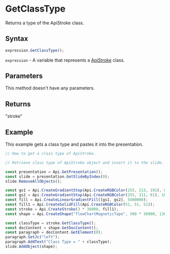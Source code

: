 # GetClassType

Returns a type of the ApiStroke class.

## Syntax

```javascript
expression.GetClassType();
```

`expression` - A variable that represents a [ApiStroke](../ApiStroke.md) class.

## Parameters

This method doesn't have any parameters.

## Returns

"stroke"

## Example

This example gets a class type and pastes it into the presentation.

```javascript editor-pptx
// How to get a class type of ApiStroke.

// Retrieve class type of ApiStroke object and insert it to the slide.

const presentation = Api.GetPresentation();
const slide = presentation.GetSlideByIndex(0);
slide.RemoveAllObjects();

const gs1 = Api.CreateGradientStop(Api.CreateRGBColor(255, 213, 191), 0);
const gs2 = Api.CreateGradientStop(Api.CreateRGBColor(255, 111, 61), 100000);
const fill = Api.CreateLinearGradientFill([gs1, gs2], 5400000);
const fill1 = Api.CreateSolidFill(Api.CreateRGBColor(51, 51, 51));
const stroke = Api.CreateStroke(3 * 36000, fill1);
const shape = Api.CreateShape("flowChartMagneticTape", 300 * 36000, 130 * 36000, fill, stroke);

const classType = stroke.GetClassType();
const docContent = shape.GetDocContent();
const paragraph = docContent.GetElement(0);
paragraph.SetJc("left");
paragraph.AddText("Class Type = " + classType);
slide.AddObject(shape);

```
